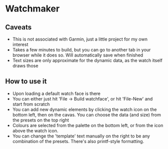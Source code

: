 # Watchmaker

## Caveats
* This is not associated with Garmin, just a little project for my own interest
* Takes a few minutes to build, but you can go to another tab in your browser while it does so. Will automatically save when finished
* Text sizes are only approximate for the dynamic data, as the watch itself draws those


## How to use it

* Upon loading a default watch face is there
* You can either just hit 'File -> Build watchface', or hit 'File-New' and start from scratch
* You can add new dynamic elements by clicking the watch icon on the bottom left, then on the cavas. You can choose the data (and size) from the presets on the top right
* Colours are selected from the palette on the bottom left, or from the icon above the watch icon.
* You can change the 'template' text manually on the right to be any combination of the presets. There's also printf-style formatting.
